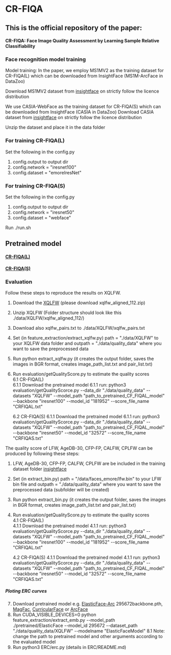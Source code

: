 # CR-FIQA


## This is the official repository of the paper:
#### CR-FIQA: Face Image Quality Assessment by Learning Sample Relative Classifiability 

### Face recognition  model training 
Model training:
In the paper, we employ MS1MV2 as the training dataset for CR-FIQA(L) which can be downloaded from InsightFace (MS1M-ArcFace in DataZoo)

Download MS1MV2 dataset from [insightface](https://github.com/deepinsight/insightface/tree/master/recognition/_datasets_) on strictly follow the licence distribution

We use CASIA-WebFace as the training dataset for CR-FIQA(S) which can be downloaded from InsightFace (CASIA in DataZoo)
Download CASIA dataset from [insightface](https://github.com/deepinsight/insightface/tree/master/recognition/_datasets_) on strictly follow the licence distribution



Unzip the dataset and place it in the data folder

### For training CR-FIQA(L)
Set the following in the config.py
1. config.output to output dir 
2. config.network = "iresnet100"
3. config.dataset = "emoreIresNet" 

### For training CR-FIQA(S)
Set the following in the config.py
1. config.output to output dir 
2. config.network = "iresnet50"
3. config.dataset = "webface" 

Run ./run.sh

## Pretrained model

#### [CR-FIQA(L)](https://drive.google.com/drive/folders/1siy_3eQSBuIV6U6_9wgGtbZG2GMgVLMy?usp=sharing)


#### [CR-FIQA(S)](https://drive.google.com/drive/folders/13bE4LP303XA_IzL1YOgG5eN0c8efHU9h?usp=sharing)

### Evaluation 
Follow these steps to reproduce the results on XQLFW.
1. Download the [XQLFW](https://martlgap.github.io/xqlfw/pages/download.html) (please download xqlfw_aligned_112.zip)
2. Unzip XQLFW (Folder structure should look like this ./data/XQLFW/xqlfw_aligned_112/)
3. Download also xqlfw_pairs.txt to ./data/XQLFW/xqlfw_pairs.txt
4. Set (in feature_extraction/extract_xqlfw.py) path = "./data/XQLFW" to your XQLFW data folder and outpath = "./data/quality_data" where you want to save the preprocessed data
5. Run python extract_xqlfw.py (it creates the output folder, saves the images in BGR format, creates image_path_list.txt and pair_list.txt)
6. Run evaluation/getQualityScore.py to estimate the quality scores  
   6.1 CR-FIQA(L)  
        6.1.1 Download the pretrained model
        6.1.1 run: python3 evaluation/getQualityScorce.py --data_dir "./data/quality_data" --datasets "XQLFW" --model_path "path_to_pretrained_CF_FIQAL_model" --backbone "iresnet100" --model_id "181952" --score_file_name "CRFIQAL.txt"
        
   6.2 CR-FIQA(S)
        6.1.1 Download the pretrained model
        6.1.1 run: python3 evaluation/getQualityScorce.py --data_dir "./data/quality_data" --datasets "XQLFW" --model_path "path_to_pretrained_CF_FIQAL_model" --backbone "iresnet50" --model_id "32572" --score_file_name "CRFIQAS.txt"
        
     
The quality score of LFW, AgeDB-30, CFP-FP, CALFW, CPLFW can be produced by following these steps:
1. LFW, AgeDB-30, CFP-FP, CALFW, CPLFW are be included in the training dataset folder [insightface](https://github.com/deepinsight/insightface/tree/master/recognition/_datasets_)
2. Set (in extract_bin.py) path = "/data/faces_emore/lfw.bin" to your LFW bin file and outpath = "./data/quality_data" where you want to save the preprocessed data (subfolder will be created)
3. Run python extract_bin.py (it creates the output folder, saves the images in BGR format, creates image_path_list.txt and pair_list.txt)  
4. Run evaluation/getQualityScore.py to estimate the quality scores  
   4.1 CR-FIQA(L)  
        4.1.1 Download the pretrained model
        4.1.1 run: python3 evaluation/getQualityScorce.py --data_dir "./data/quality_data" --datasets "XQLFW" --model_path "path_to_pretrained_CF_FIQAL_model" --backbone "iresnet100" --model_id "181952" --score_file_name "CRFIQAL.txt"
        
   4.2 CR-FIQA(S)
        4.1.1 Download the pretrained model
        4.1.1 run: python3 evaluation/getQualityScorce.py --data_dir "./data/quality_data" --datasets "XQLFW" --model_path "path_to_pretrained_CF_FIQAL_model" --backbone "iresnet50" --model_id "32572" --score_file_name "CRFIQAS.txt"
        
     
##### Ploting ERC curves 
7. Download pretrained model e.g. [ElasticFace-Arc](https://github.com/fdbtrs/ElasticFace) 295672backbone.pth, [MagFac](https://github.com/IrvingMeng/MagFace), [CurricularFace](https://github.com/HuangYG123/CurricularFace) or [ArcFace](https://github.com/deepinsight/insightface)
8. Run CUDA_VISIBLE_DEVICES=0 python feature_extraction/extract_emb.py --model_path ./pretrained/ElasticFace --model_id 295672 --dataset_path "./data/quality_data/XQLFW" --modelname "ElasticFaceModel"
    8.1 Note: change the path to pretrained model and other arguments according to the evaluated model 
9. Run python3 ERC/erc.py (details in  ERC/README.md)


